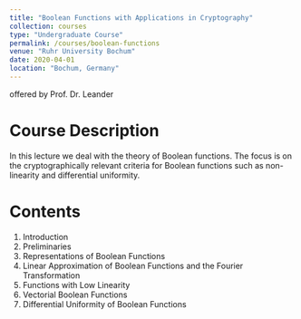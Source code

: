 ```yaml
---
title: "Boolean Functions with Applications in Cryptography"
collection: courses
type: "Undergraduate Course"
permalink: /courses/boolean-functions
venue: "Ruhr University Bochum"
date: 2020-04-01
location: "Bochum, Germany"
---
```


offered by Prof. Dr. Leander

Course Description
======

In this lecture we deal with the theory of Boolean functions.
The focus is on the cryptographically relevant criteria for Boolean functions such as non-linearity and differential uniformity.


Contents
======

1. Introduction
2. Preliminaries
3. Representations of Boolean Functions
4. Linear Approximation of Boolean Functions and the Fourier Transformation
5. Functions with Low Linearity
6. Vectorial Boolean Functions
7. Differential Uniformity of Boolean Functions
